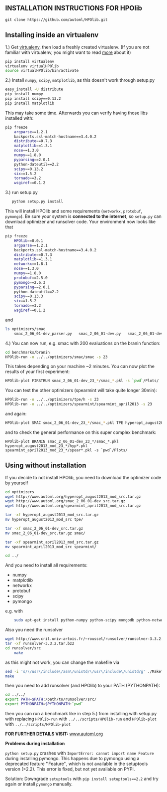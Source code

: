 INSTALLATION INSTRUCTIONS FOR HPOlib
-------

``git clone https://github.com/automl/HPOlib.git``

Installing inside an virtualenv
-----------

1.) Get [virtualenv](http://www.virtualenv.org/en/latest/virtualenv.html#installation), then load a freshly created virtualenv. (If you are not familiar with virtualenv, you might want to read [more](http://www.virtualenv.org/en/latest/virtualenv.html) about it)

```bash
pip install virtualenv
virtualenv virtualHPOlib
source virtualHPOlib/bin/activate
```

2.) Install ``numpy``, ``scipy``, ``matplotlib``, as this doesn't work through setup.py
```bash
easy_install -U distribute
pip install numpy
pip install scipy==0.13.2
pip install matplotlib
```
This may take some time. Afterwards you can verify having those libs installed with:

```bash
pip freeze
    argparse==1.2.1
    backports.ssl-match-hostname==3.4.0.2
    distribute==0.7.3
    matplotlib==1.3.1
    nose==1.3.0
    numpy==1.8.0
    pyparsing==2.0.1
    python-dateutil==2.2
    scipy==0.13.2
    six==1.5.2
    tornado==3.2
    wsgiref==0.1.2
```

3.) run setup.py

```python
   python setup.py install
```

This will install HPOlib and some requirements (``networkx``, ``protobuf``, ``pymongo``).
Be sure your system is **connected to the internet**, so ``setup.py`` can download
optimizer and runsolver code. Your environment now looks like that

```bash
pip freeze
    HPOlib==0.0.1
    argparse==1.2.1
    backports.ssl-match-hostname==3.4.0.2
    distribute==0.7.3
    matplotlib==1.3.1
    networkx==1.8.1
    nose==1.3.0
    numpy==1.8.0
    protobuf==2.5.0
    pymongo==2.6.3
    pyparsing==2.0.1
    python-dateutil==2.2
    scipy==0.13.3
    six==1.5.2
    tornado==3.2
    wsgiref==0.1.2
```

and

```bash
ls optimizers/smac
    smac_2_06_01-dev_parser.py   smac_2_06_01-dev.py   smac_2_06_01-dev_src    smac_2_06_01-devDefault.cfg
```

4.) You can now run, e.g. smac with 200 evaluations on the branin function:

```bash
cd benchmarks/branin
HPOlib-run -o ../../optimizers/smac/smac -s 23
```

This takes depending on your machine ~2 minutes. You can now plot the results of your first experiment:

```bash
HPOlib-plot FIRSTRUN smac_2_06_01-dev_23_*/smac_*.pkl -s `pwd`/Plots/
```

You can test the other optimizers (spearmint will take quite longer 30min):

```bash
HPOlib-run -o ../../optimizers/tpe/h -s 23
HPOlib-run -o ../../optimizers/spearmint/spearmint_april2013 -s 23
```

and again:

```bash
HPOlib-plot SMAC smac_2_06_01-dev_23_*/smac_*.pkl TPE hyperopt_august2013_mod_23_*/hyp*.pkl SPEARMINT spearmint_april2013_mod_23_*/spear*.pkl -s `pwd`/Plots/
```

and to check the general performance on this super complex benchmark:

```
HPOlib-plot BRANIN smac_2_06_01-dev_23_*/smac_*.pkl hyperopt_august2013_mod_23_*/hyp*.pkl spearmint_april2013_mod_23_*/spear*.pkl -s `pwd`/Plots/
```

Using without installation
-----------


If you decide to not install HPOlib, you need to download the optimizer code by yourself

```bash
cd optimizers
wget http://www.automl.org/hyperopt_august2013_mod_src.tar.gz
wget http://www.automl.org/smac_2_06_01-dev_src.tar.gz
wget http://www.automl.org/spearmint_april2013_mod_src.tar.gz

tar -xf hyperopt_august2013_mod_src.tar.gz
mv hyperopt_august2013_mod_src tpe/

tar -xf smac_2_06_01-dev_src.tar.gz
mv smac_2_06_01-dev_src.tar.gz smac/

tar -xf spearmint_april2013_mod_src.tar.gz
mv spearmint_april2013_mod_src spearmint/

cd ../
```

And you need to install all requirements:

* numpy
* matplotlib
* networkx
* protobuf
* scipy
* pymongo

e.g. with

```bash
    sudo apt-get install python-numpy python-scipy mongodb python-networkx python-protobuf
```

Also you need the runsolver

```bash
wget http://www.cril.univ-artois.fr/~roussel/runsolver/runsolver-3.3.2.tar.bz2
tar -xf runsolver-3.3.2.tar.bz2
cd runsolver/src
    make
```

as this might not work, you can change the makefile via

```bash
sed -i 's/\/usr\/include\/asm\/unistd/\/usr\/include\/unistd/g' ./Makefile
make
```

then you need to add runsolver (and HPOlib) to your PATH (PYTHONPATH):

```bash
cd ../../
export PATH=$PATH:/path/to/runsolver/src/
export PYTHONPATH=$PYTHONPATH:`pwd`
```

then you can run a benchmark like in step 5.) from installing with setup.py with replacing
``HPOlib-run`` with ``../../scripts/HPOlib-run`` and ``HPOlib-plot`` with ``../../scripts/HPOlib-plot``

**FOR FURTHER DETAILS VISIT:** www.automl.org


**Problems during installation**

``python setup.py`` crashes with ``ImportError: cannot import name Feature`` during installing pymongo. This happens due to pymongo using a deprecated feature ''Feature'', which is not available in the setuptools version (>2.2). This error is fixed, but not yet available on PYPI.

Solution: Downgrade ``setuptools`` with ``pip install setuptools==2.2`` and try again or install ``pymongo`` manually.

